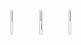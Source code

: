 <html>
  
  <figure>
   <img src="https://envato-shoebox-0.imgix.net/fc28/8181-bb18-4d72-b6e9-f5ed13951965/_MG_8176.jpg_21_06_2014.jpg?auto=compress%2Cformat&mark=https%3A%2F%2Felements-assets.envato.com%2Fstatic%2Fwatermark2.png&w=1600&fit=max&markalign=center%2Cmiddle&markalpha=18&s=f33469ddbfd7e40bc83a30230370256c"alt="Logo Tigre" width=10% height=10%/>
   <img src="https://camo.githubusercontent.com/031fa7a81cf245a8e4c04ce158400c025e2f996d64c9b79a1e5b3cc4459f5a22/68747470733a2f2f6d656469612e6973746f636b70686f746f2e636f6d2f69642f3438393538393839372f66722f70686f746f2f626c61636b2d70616e746825433325413872652e6a70673f733d31303234783130323426773d6973266b3d323026633d7271577a45665462525f773745647254695479584d457065594a423979614757676d73523047776873674d3d"alt="Logo Panthere" width =10% height=10%/>
   <img 
     src="https://www.google.fr/imgres?q=anaconda%20images&imgurl=https%3A%2F%2Fupload.wikimedia.org%2Fwikipedia%2Fcommons%2Fb%2Fb2%2FEunectes_murinus2.jpg&imgrefurl=https%3A%2F%2Fen.wikipedia.org%2Fwiki%2FAnaconda&docid=FrJJ3krkKmY-7M&tbnid=I8BRI_-ZTATAfM&vet=12ahUKEwjC6_yLorKHAxX2VKQEHRuAAwQQM3oECGIQAA..i&w=700&h=513&hcb=2&ved=2ahUKEwjC6_yLorKHAxX2VKQEHRuAAwQQM3oECGIQAA"Logo Anaconda" width=10%height=10%/>
</figure>  
</html>    
 
       
       

    
 
  
   
  
  
 

 </html>
  

  



 
  
  

 
  




